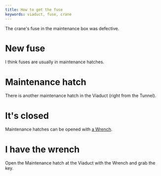 ```yaml
---
title: How to get the fuse
keywords: viaduct, fuse, crane
---
```


The crane's fuse in the maintenance box was defective.

# New fuse
I think fuses are usually in maintenance hatches.

# Maintenance hatch
There is another maintenance hatch in the Viaduct (right from the Tunnel).

# It's closed
Maintenance hatches can be opened with [a Wrench](025-wrench.md).

# I have the wrench
Open the Maintenance hatch at the Viaduct with the Wrench and grab the key.